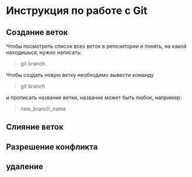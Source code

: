 # Инструкция по работе с Git 

## Создание веток 
Чтобы посмотреть список всех веток в репозитории и понять, на какой находишься, нужно написать: 
>git branch

Чтобы создать новую ветку необходимо вывести команду 
> git branch 

и прописать название ветки, название может быть любое, например:
> new_branch_name

## Слияние веток 

## Разрешение конфликта 

## удаление
